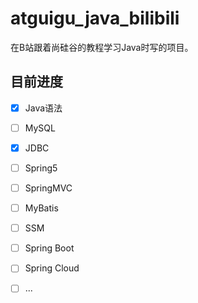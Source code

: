 # atguigu_java_bilibili

在B站跟着尚硅谷的教程学习Java时写的项目。

## 目前进度

- [x] Java语法
- [ ] MySQL
- [x] JDBC
- [ ] Spring5
- [ ] SpringMVC
- [ ] MyBatis
- [ ] SSM
- [ ] Spring Boot
- [ ] Spring Cloud
- [ ] ...

